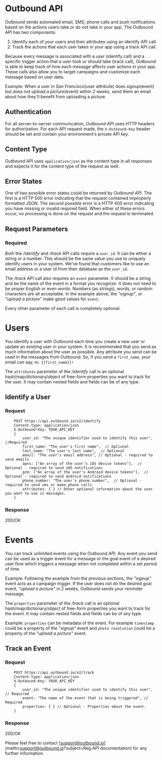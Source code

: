 # Outbound API
Outbound sends automated email, SMS, phone calls and push notifications based on the actions users take or do not take in your app. The Outbound API has two components: 

1. Identify each of your users and their attributes using an identify API call.
2. Track the actions that each user takes in your app using a track API call.

Because every message is associated with a user (identify call) and a specific trigger action that a user took or should take (track call), Outbound is able to keep track of how each message affects user actions in your app. These calls also allow you to target campaigns and customize each message based on user data.

Example: When a user in *San Francisco*(user attribute) does *signup*(event) but does not *upload a picture*(event) within *2 weeks*, send them an email about how they'll benefit from uploading a picture.

## Authentication
For all server-to-server communication, *Outbound API* uses HTTP headers for authorization. For each API request made, the `X-Outbound-Key` header should be set and contain your environment's private API key.

## Content Type
*Outbound API* uses `application/json` as the content type in all responses and expects it for the content type of the request as well.

## Error States
One of two possible error states could be returned by *Outbound API*. The first is a HTTP 500 error indicating that the request contained improperly formatted JSON. The second possible error is a HTTP 400 error indicating you have missing or invalid required field. When either of these errors occur, no processing is done on the request and the request is terminated.

## Request Parameters
### Required
Both the */identify* and */track* API calls require a `user_id`. It can be either a string or a number. This should be the same value you use to uniquely identify users in your system. We've found that customers like to use an email address or a user id from their database as the `user_id`.

The */track* API call also requires an `event` parameter. It should be a string and be the name of the event in a format you recognize. It does not need to be proper English or even words. Numbers (as strings), words, or random characters are all acceptable. In the example above, the *"signup"*, or *"upload a picture"* make good values for `event`.

Every other parameter of each call is completely optional.

# Users
You identify a user with Outbound each time you create a new user or update an existing user in your system. It is recommended that you send as much information about the user as possible. Any attribute you send can be used in the messages from Outbound. So, if you send a `first_name`, your email can say, `Hi {{first_name}}!`

The `attributes` parameter of the */identify* call is an optional hash/map/dictionary/object of free-form properties you want to track for the user. It may contain nested fields and fields can be of any type.

## Identify a User
### Request

        POST https://api.outbound.io/v2/identify
        Content-type: application/json
        X-Outbound-Key: YOUR_API_KEY
        {
            user_id: "The unique identifier used to identify this user", //Required
            first_name: "The user's first name",  // Optional
            last_name: "The user's last name",  // Optional
            email: "The user's email address", // Optional - required to send emails
            apns: ["An array of the user's iOS device tokens"],  // Optional - required to send iOS notifications
            gcm: ["An array of the user's Android device tokens"],  // Optional - required to send android notifications
            phone_number: "The user's phone number",  // Optional - required to send sms or make phone calls
            attributes: { } // Other optional information about the user you want to use in messages.
        }

### Response
200/OK

# Events
You can track unlimited events using the *Outbound API*. Any event you send can be used as a trigger event for a message or the goal event of a desired user flow which triggers a message when not completed within a set period of time. 

Example: Following the example from the previous sections, the *"signup"* event acts as a campaign trigger. If the user does not do the desired goal event, *"upload a picture"* in 2 weeks, Outbound sends your reminder message.

The `properties` parameter of the */track* call is an optional hash/map/dictionary/object of free-form properties you want to track for the event. It may contain nested fields and fields can be of any type.

Example: `properties` can be metadata of the event. For example `timestamp` could be a property of the *"signup"* event and `photo resolution` could be a property of the *"upload a picture"* event. 

## Track an Event
### Request

        POST https://api.outbound.io/v2/track
        Content-type: application/json
        X-Outbound-Key: YOUR_API_KEY
        {
            user_id: "The unique identifier used to identify this user", // Required
            event: "The name of the event that is being triggered", // Required
            properties: { } // Optional - Properties about the event.
        }

### Response
200/OK

Please feel free to contact [support@outbound.io](mailto:support@outbound.io?subject=Reg API documentation) for any further information.
